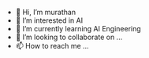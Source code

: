 - 👋 Hi, I’m murathan
- 👀 I’m interested in AI
- 🌱 I’m currently learning AI Engineering
- 💞️ I’m looking to collaborate on ...
- 📫 How to reach me ...

<!---
Anonymbordo/Anonymbordo is a ✨ special ✨ repository because its `README.md` (this file) appears on your GitHub profile.
You can click the Preview link to take a look at your changes.
--->
